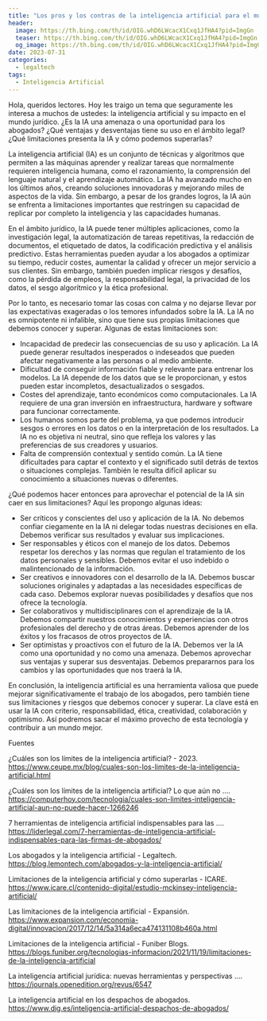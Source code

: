 ```yaml
---
title: "Los pros y los contras de la inteligencia artificial para el mundo del derecho"
header:
  image: https://th.bing.com/th/id/OIG.whD6LWcacX1Cxq1JfHA4?pid=ImgGn
  teaser: https://th.bing.com/th/id/OIG.whD6LWcacX1Cxq1JfHA4?pid=ImgGn
  og_image: https://th.bing.com/th/id/OIG.whD6LWcacX1Cxq1JfHA4?pid=ImgGn
date: 2023-07-31
categories:
  - legaltech
tags:
  - Inteligencia Artificial
---
```


Hola, queridos lectores. Hoy les traigo un tema que seguramente les interesa a muchos de ustedes: la inteligencia artificial y su impacto en el mundo jurídico. ¿Es la IA una amenaza o una oportunidad para los abogados? ¿Qué ventajas y desventajas tiene su uso en el ámbito legal? ¿Qué limitaciones presenta la IA y cómo podemos superarlas?

La inteligencia artificial (IA) es un conjunto de técnicas y algoritmos que permiten a las máquinas aprender y realizar tareas que normalmente requieren inteligencia humana, como el razonamiento, la comprensión del lenguaje natural y el aprendizaje automático. La IA ha avanzado mucho en los últimos años, creando soluciones innovadoras y mejorando miles de aspectos de la vida. Sin embargo, a pesar de los grandes logros, la IA aún se enfrenta a limitaciones importantes que restringen su capacidad de replicar por completo la inteligencia y las capacidades humanas.

En el ámbito jurídico, la IA puede tener múltiples aplicaciones, como la investigación legal, la automatización de tareas repetitivas, la redacción de documentos, el etiquetado de datos, la codificación predictiva y el análisis predictivo. Estas herramientas pueden ayudar a los abogados a optimizar su tiempo, reducir costes, aumentar la calidad y ofrecer un mejor servicio a sus clientes. Sin embargo, también pueden implicar riesgos y desafíos, como la pérdida de empleos, la responsabilidad legal, la privacidad de los datos, el sesgo algorítmico y la ética profesional.

Por lo tanto, es necesario tomar las cosas con calma y no dejarse llevar por las expectativas exageradas o los temores infundados sobre la IA. La IA no es omnipotente ni infalible, sino que tiene sus propias limitaciones que debemos conocer y superar. Algunas de estas limitaciones son:

- Incapacidad de predecir las consecuencias de su uso y aplicación. La IA puede generar resultados inesperados o indeseados que pueden afectar negativamente a las personas o al medio ambiente.
- Dificultad de conseguir información fiable y relevante para entrenar los modelos. La IA depende de los datos que se le proporcionan, y estos pueden estar incompletos, desactualizados o sesgados.
- Costes del aprendizaje, tanto económicos como computacionales. La IA requiere de una gran inversión en infraestructura, hardware y software para funcionar correctamente.
- Los humanos somos parte del problema, ya que podemos introducir sesgos o errores en los datos o en la interpretación de los resultados. La IA no es objetiva ni neutral, sino que refleja los valores y las preferencias de sus creadores y usuarios.
- Falta de comprensión contextual y sentido común. La IA tiene dificultades para captar el contexto y el significado sutil detrás de textos o situaciones complejas. También le resulta difícil aplicar su conocimiento a situaciones nuevas o diferentes.

¿Qué podemos hacer entonces para aprovechar el potencial de la IA sin caer en sus limitaciones? Aquí les propongo algunas ideas:

- Ser críticos y conscientes del uso y aplicación de la IA. No debemos confiar ciegamente en la IA ni delegar todas nuestras decisiones en ella. Debemos verificar sus resultados y evaluar sus implicaciones.
- Ser responsables y éticos con el manejo de los datos. Debemos respetar los derechos y las normas que regulan el tratamiento de los datos personales y sensibles. Debemos evitar el uso indebido o malintencionado de la información.
- Ser creativos e innovadores con el desarrollo de la IA. Debemos buscar soluciones originales y adaptadas a las necesidades específicas de cada caso. Debemos explorar nuevas posibilidades y desafíos que nos ofrece la tecnología.
- Ser colaborativos y multidisciplinares con el aprendizaje de la IA. Debemos compartir nuestros conocimientos y experiencias con otros profesionales del derecho y de otras áreas. Debemos aprender de los éxitos y los fracasos de otros proyectos de IA.
- Ser optimistas y proactivos con el futuro de la IA. Debemos ver la IA como una oportunidad y no como una amenaza. Debemos aprovechar sus ventajas y superar sus desventajas. Debemos prepararnos para los cambios y las oportunidades que nos traerá la IA.

En conclusión, la inteligencia artificial es una herramienta valiosa que puede mejorar significativamente el trabajo de los abogados, pero también tiene sus limitaciones y riesgos que debemos conocer y superar. La clave está en usar la IA con criterio, responsabilidad, ética, creatividad, colaboración y optimismo. Así podremos sacar el máximo provecho de esta tecnología y contribuir a un mundo mejor.

Fuentes

¿Cuáles son los límites de la inteligencia artificial? - 2023. https://www.ceupe.mx/blog/cuales-son-los-limites-de-la-inteligencia-artificial.html

¿Cuáles son los límites de la inteligencia artificial? Lo que aún no .... https://computerhoy.com/tecnologia/cuales-son-limites-inteligencia-artificial-aun-no-puede-hacer-1266246

7 herramientas de inteligencia artificial indispensables para las .... https://liderlegal.com/7-herramientas-de-inteligencia-artificial-indispensables-para-las-firmas-de-abogados/

Los abogados y la inteligencia artificial - Legaltech. https://blog.lemontech.com/abogados-y-la-inteligencia-artificial/

Limitaciones de la inteligencia artificial y cómo superarlas - ICARE. https://www.icare.cl/contenido-digital/estudio-mckinsey-inteligencia-artificial/

Las limitaciones de la inteligencia artificial - Expansión. https://www.expansion.com/economia-digital/innovacion/2017/12/14/5a314a6eca474131108b460a.html

Limitaciones de la inteligencia artificial - Funiber Blogs. https://blogs.funiber.org/tecnologias-informacion/2021/11/19/limitaciones-de-la-inteligencia-artificial

La inteligencia artificial jurídica: nuevas herramientas y perspectivas .... https://journals.openedition.org/revus/6547

La inteligencia artificial en los despachos de abogados. https://www.dig.es/inteligencia-artificial-despachos-de-abogados/
